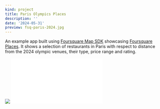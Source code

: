 ```yaml
---
kind: project
title: Paris Olympics Places
description: ''
date: '2024-05-31'
preview: fsq-paris-2024.jpg
---
```


An example app built using [Foursquare Map SDK](https://docs.foursquare.com/developer/docs/studio-map-sdk-introduction) showcasing [Foursquare Places](https://location.foursquare.com/products/places/).
It shows a selection of restaurants in Paris with respect to distance from the 2024 olympic venues, their type, price range and rating.

<img src="fsq-paris-2024.jpg">

<embed src="fsq-olympics2.mp4" />
